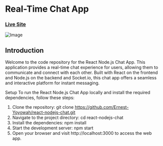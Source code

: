 # Real-Time Chat App 

### [Live Site](blank)

![Image](https://cdn.dribbble.com/users/1769954/screenshots/14867104/media/61fb2e7aca0c9e8b9e7bde5db155d538.png?resize=400x0)

## Introduction
Welcome to the code repository for the React Node.js Chat App. This application provides a real-time chat experience for users, allowing them to communicate and connect with each other. Built with React on the frontend and Node.js on the backend and Socket.io, this chat app offers a seamless and interactive platform for instant messaging.

Setup
To run the React Node.js Chat App locally and install the required dependencies, follow these steps:

1. Clone the repository:
   git clone https://github.com/Ernest-Yoyowah/react-nodejs-chat.git
2. Navigate to the project directory:
   cd react-nodejs-chat
3. Install the dependencies:
   npm install
4. Start the development server:
   npm start
5. Open your browser and visit http://localhost:3000 to access the web app.

